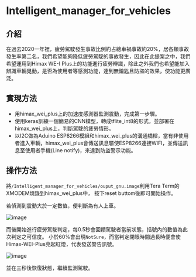 # Intelligent_manager_for_vehicles
## 介紹
在過去2020一年裡，疲勞駕駛發生事故比例約占總車禍事故約20%，居各類事故發生率第二名，我們希望能夠降低疲勞駕駛的事故發生，因此在此提案之中，我們希望運用到Himax WE-I Plus上的功能進行疲勞辨識，除此之外我們也希望能加入辨識車輛晃動，是否為使用者等感測功能，達到無鑰匙且防盜的效果，使功能更廣泛。
## 實現方法
* 用himax_wei_plus上的加速度感測器監測震動，完成第一步驟。
* 使用keras訓練一個簡易的CNN模型，轉成tflite_int8的形式，並部署在himax_wei_plus上，判斷駕駛的疲勞情形。
* 以I2C做為Aduino ESP8266模組和himax_wei_plus的溝通橋樑，當有非使用者進入車輛，himax_wei_plus會傳送訊息驅使ESP8266連接WIFI，並傳送訊息至使用者手機(Line notify)，來達到防盜警示功能。

## 操作方法
將`/Intelligent_manager_for_vehicles/ouput_gnu.image`利用Tera Term的XMODEM燒錄到himax_wei_plus中，
按下reset buttom後即可開始操作。

若偵測到震動大於一定數值，便判斷為有人上車。

![image](https://user-images.githubusercontent.com/48234255/119994911-a4f4bb80-bfff-11eb-9b96-754bb3ee03db.png)

而後開始進行疲勞駕駛判定，每0.5秒會回饋駕駛者當前狀態，括號內的數值為此次判定之可信度。
小於60%會出現`NotSure`，而當判定閉眼時間過長時便會使Himax-WEI-Plus亮起紅燈，代表發送警告訊號。

![image](https://user-images.githubusercontent.com/48234255/120002038-feacb400-c006-11eb-83df-b383f1ceb5fb.png)

並在三秒後恢復狀態，繼續監測駕駛。
